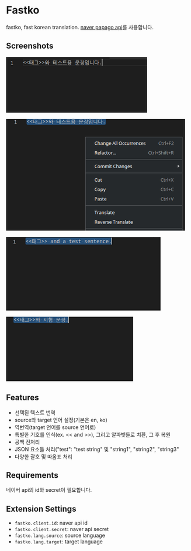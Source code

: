 # Fastko
fastko, fast korean translation. 
[naver papago api](https://developers.naver.com/docs/common/openapiguide/)를 사용합니다.

## Screenshots
![1](https://raw.githubusercontent.com/preeded/fastko/main/images/1.png)

![2](https://raw.githubusercontent.com/preeded/fastko/main/images/2.png)

![3](https://raw.githubusercontent.com/preeded/fastko/main/images/3.png)

![4](https://raw.githubusercontent.com/preeded/fastko/main/images/4.png)

## Features

* 선택된 텍스트 번역
* source와 target 언어 설정(기본은 en, ko)
* 역번역(target 언어를 source 언어로)
* 특별한 기호를 인식(ex. << and >>), 그리고 알파벳들로 치환, 그 후 복원
* 공백 전처리
* JSON 요소들 처리("test": "test string" 및 "string1", "string2", "string3"
* 다양한 괄호 및 따옴표 처리

## Requirements

네이버 api의 id와 secret이 필요합니다.

## Extension Settings

* `fastko.client.id`: naver api id
* `fastko.client.secret`: naver api secret
* `fastko.lang.source`: source language
* `fastko.lang.target`: target language